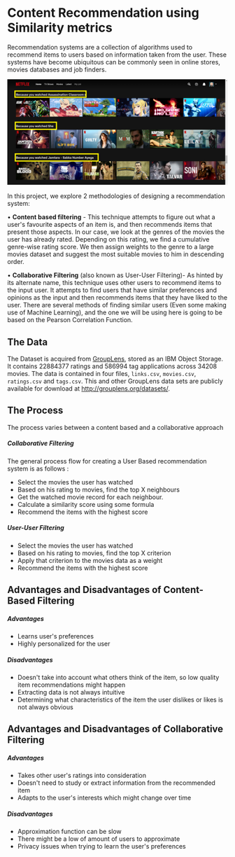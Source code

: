 # Content Recommendation using Similarity metrics
Recommendation systems are a collection of algorithms used to recommend items to users based on information taken from the user. These systems have become ubiquitous can be commonly seen in online stores, movies databases and job finders. 

![x](https://github.com/pranavtumkur/Content-Recommendation-using-Similarity-metrics/blob/master/Datasfiles/Screenshot%20(237).png)

In this project, we explore 2 methodologies of designing a recommendation system:

• **Content based filtering** - This technique attempts to figure out what a user's favourite aspects of an item is, and then recommends items that present those aspects. In our case, we look at the genres of the movies the user has already rated. Depending on this rating, we find a cumulative genre-wise rating score. We then assign weights to the genre to a large movies dataset and suggest the most suitable movies to him in descending order.

• **Collaborative Filtering** (also known as User-User Filtering)- As hinted by its alternate name, this technique uses other users to recommend items to the input user. It attempts to find users that have similar preferences and opinions as the input and then recommends items that they have liked to the user. There are several methods of finding similar users (Even some making use of Machine Learning), and the one we will be using here is going to be based on the Pearson Correlation Function.

## The Data

The Dataset is acquired from [GroupLens](http://grouplens.org/datasets/movielens/), stored as an IBM Object Storage. It contains 22884377 ratings and 586994 tag applications across 34208 movies. The data is contained in four files, `links.csv`, `movies.csv`, `ratings.csv` and `tags.csv`. This and other GroupLens data sets are publicly available for download at http://grouplens.org/datasets/.

## The Process

The process varies between a content based and a collaborative approach
##### Collaborative Filtering
The general process flow for creating a User Based recommendation system is as follows :

- Select the movies the user has watched
- Based on his rating to movies, find the top X neighbours
- Get the watched movie record for each neighbour.
- Calculate a similarity score using some formula
- Recommend the items with the highest score
##### User-User Filtering
- Select the movies the user has watched
- Based on his rating to movies, find the top X criterion
- Apply that criterion to the movies data as a weight
- Recommend the items with the highest score

## Advantages and Disadvantages of Content-Based Filtering

##### Advantages
* Learns user's preferences
* Highly personalized for the user

##### Disadvantages
* Doesn't take into account what others think of the item, so low quality item recommendations might happen
* Extracting data is not always intuitive
* Determining what characteristics of the item the user dislikes or likes is not always obvious

## Advantages and Disadvantages of Collaborative Filtering

##### Advantages
* Takes other user's ratings into consideration
* Doesn't need to study or extract information from the recommended item
* Adapts to the user's interests which might change over time

##### Disadvantages
* Approximation function can be slow
* There might be a low of amount of users to approximate
* Privacy issues when trying to learn the user's preferences



